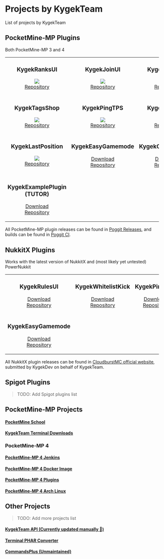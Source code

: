 # Projects by KygekTeam

List of projects by KygekTeam

## PocketMine-MP Plugins

Both PocketMine-MP 3 and 4

<!-- For some reason 'valign="top"' not working with this format -->
<table><tr valign="top" align="center"><td width="25%">

### KygekRanksUI
<a href="https://poggit.pmmp.io/p/KygekRanksUI"><img src="https://poggit.pmmp.io/shield.dl.total/KygekRanksUI"></a>\
[Repository](https://github.com/KygekTeam/KygekRanksUI)

</td><td width="25%">

### KygekJoinUI
<a href="https://poggit.pmmp.io/p/KygekJoinUI"><img src="https://poggit.pmmp.io/shield.dl.total/KygekJoinUI"></a>\
[Repository](https://github.com/KygekTeam/KygekJoinUI)

</td><td width="25%">

### KygekRulesUI
<a href="https://poggit.pmmp.io/p/KygekRulesUI"><img src="https://poggit.pmmp.io/shield.dl.total/KygekRulesUI"></a>\
[Repository](https://github.com/KygekTeam/KygekRulesUI)

</td><td width="25%">

### KygekWhitelistKick
<a href="https://poggit.pmmp.io/p/KygekWhitelistKick"><img src="https://poggit.pmmp.io/shield.dl.total/KygekWhitelistKick"></a>\
[Repository](https://github.com/KygekTeam/KygekWhitelistKick)

</td></tr><tr valign="top" align="center"><td width="25%">

### KygekTagsShop
<a href="https://poggit.pmmp.io/p/KygekTagsShop"><img src="https://poggit.pmmp.io/shield.dl.total/KygekTagsShop"></a>\
[Repository](https://github.com/KygekTeam/KygekTagsShop)

</td><td width="25%">

### KygekPingTPS
<a href="https://poggit.pmmp.io/p/KygekPingTPS"><img src="https://poggit.pmmp.io/shield.dl.total/KygekPingTPS"></a>\
[Repository](https://github.com/KygekTeam/KygekPingTPS)

</td><td width="25%">

### KygekEatHeal
<a href="https://poggit.pmmp.io/p/KygekEatHeal"><img src="https://poggit.pmmp.io/shield.dl.total/KygekEatHeal"></a>\
[Repository](https://github.com/KygekTeam/KygekEatHeal)

</td><td width="25%">
  
### KygekFarmlandDecay
<a href="https://poggit.pmmp.io/p/KygekFarmlandDecay"><img src="https://poggit.pmmp.io/shield.dl.total/KygekFarmlandDecay"></a>\
[Repository](https://github.com/KygekTeam/KygekFarmlandDecay)

</td></tr><tr valign="top" align="center"><td width="25%">

### KygekLastPosition
<a href="https://poggit.pmmp.io/p/KygekLastPosition"><img src="https://poggit.pmmp.io/shield.dl.total/KygekLastPosition"></a>\
[Repository](https://github.com/KygekTeam/KygekLastPosition)

</td><td width="25%">

### KygekEasyGamemode
[Download](https://github.com/KygekTeam/KygekEasyGamemode/releases)\
[Repository](https://github.com/KygekTeam/KygekEasyGamemode)

</td><td width="25%">

### KygekClearConsole
[Download](https://github.com/KygekTeam/KygekClearConsole/releases)\
[Repository](https://github.com/KygekTeam/KygekClearConsole)

</td><td width="25%">

### KygekPotionDisabler (DEVELOPMENT)
[Download](https://poggit.pmmp.io/ci/KygekTeam/KygekPotionDisabler/~)\
[Repository](https://github.com/KygekTeam/KygekPotionDisabler)

</td></tr><tr valign="top" align="center"><td width="25%">

### KygekExamplePlugin (TUTOR)
[Download](https://github.com/KygekTeam/KygekExamplePlugin/releases)\
[Repository](https://github.com/KygekTeam/KygekExamplePlugin)

</td></tr></table>

All PocketMine-MP plugin releases can be found in [Poggit Releases](https://poggit.pmmp.io/plugins/by/KygekTeam), and builds can be found in [Poggit CI](https://poggit.pmmp.io/ci/KygekTeam).

## NukkitX Plugins

Works with the latest version of NukkitX and (most likely yet untested) PowerNukkit

<!-- Markdown is broken, now 'width="25%"' doesn't work here -->
<table><tr valign="top" align="center"><td width="25%">

### KygekRulesUI
[Download](https://cloudburstmc.org/resources/kygekrulesui.600/)\
[Repository](https://github.com/KygekTeam/KygekRulesUI-Nukkit)

</td><td width="25%">

### KygekWhitelistKick
[Download](https://cloudburstmc.org/resources/kygekwhitelistkick.619/)\
[Repository](https://github.com/KygekTeam/KygekWhitelistKick-Nukkit)

</td><td width="25%">

### KygekPingTPS
[Download](https://cloudburstmc.org/resources/kygekpingtps.618/)\
[Repository](https://github.com/KygekTeam/KygekPingTPS-Nukkit)

</td><td width="25%">

### KygekEatHeal
[Download](https://cloudburstmc.org/resources/kygekeatheal.614/)\
[Repository](https://github.com/KygekTeam/KygekEatHeal-Nukkit)

</td></tr><tr valign="top" align="center"><td width="25%">
  
### KygekEasyGamemode
[Download](https://cloudburstmc.org/resources/kygekeasygamemode.615/)\
[Repository](https://github.com/KygekTeam/KygekEasyGamemode-Nukkit)
  
</td></tr></table>

All NukkitX plugin releases can be found in [CloudburstMC official website](https://cloudburstmc.org/members/kygekdev.3757/), submitted by KygekDev on behalf of KygekTeam.

## Spigot Plugins

> TODO: Add Spigot plugins list

## PocketMine-MP Projects

#### [PocketMine School](https://pocketmineschool.ml)
#### [KygekTeam Terminal Downloads](https://github.com/KygekTeam/KygekTermDownload)

### PocketMine-MP 4

#### [PocketMine-MP 4 Jenkins](https://r.kygek.team/pm4)
#### [PocketMine-MP 4 Docker Image](https://r.kygek.team/pm4docker)
#### [PocketMine-MP 4 Plugins](https://docs.kygek.team/plugins/pocketmine-mp-4.html)
#### [PocketMine-MP 4 Arch Linux](https://github.com/KygekTeam/pm4-arch)

## Other Projects

> TODO: Add more projects list

#### [KygekTeam API (Currently updated manually 🙁)](https://github.com/KygekTeam/api)
#### [Terminal PHAR Converter](https://github.com/KygekTeam/PHAR-Converter)
#### [CommandsPlus (Unmaintained)](https://github.com/KygekTeam/CommandsPlus)
